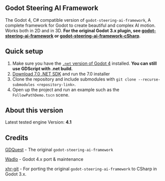 ## Godot Steering AI Framework
The Godot 4, C# compatible version of `godot-steering-ai-framework`, A complete framework for Godot to create beautiful and complex AI motion. Works both in 2D and in 3D. **For the original Godot 3.x plugin, see [godot-steering-ai-framework](https://github.com/GDQuest/godot-steering-ai-framework) or [godot-steering-ai-framework-cSharp](https://github.com/xhr-git/godot-steering-ai-framework-CSharp-with-Demo)**.

## Quick setup
1. Make sure you have the [`.net` version of Godot 4](https://godotengine.org/download/windows/) installed. **You can still use GDScript with .net build.**
2. [Download 7.0 .NET SDK](https://dotnet.microsoft.com/en-us/download) and run the 7.0 installer
3. Clone the repository and include submodules with `git clone --recurse-submodules <repository-link>`.
4. Open up the project and run an example such as the `FollowPathDemo.tscn` scene. 

## About this version
Latest tested engine Version: **4.1**

## Credits
[GDQuest](https://github.com/GDQuest) - The original `godot-steering-ai-framework`

[Wadlo](https://github.com/wadlo) - Godot 4.x port & maintenance

[xhr-git](https://github.com/xhr-git) - For porting the original `godot-steering-ai-framework` to CSharp in Godot 3.x.
